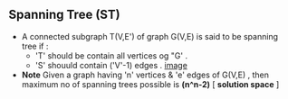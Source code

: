 ## Spanning Tree (ST)
- A connected subgraph T(V,E') of graph G(V,E) is said to be spanning tree if :
    - 'T' should be contain all vertices og "G' .
    - 'S' shouuld contain ('V'-1) edges .
[image](img1.jpg)
 - **Note** Given a graph having 'n' vertices & 'e' edges of G(V,E) , then maximum no of spanning trees possible is **(n^n-2)** [ **solution space** ] 
